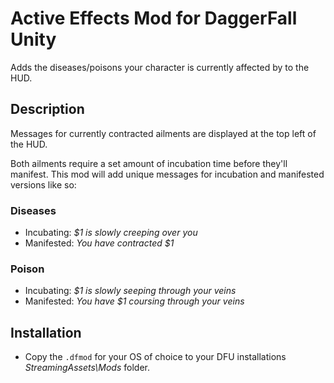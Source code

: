 # Active Effects Mod for DaggerFall Unity

Adds the diseases/poisons your character is currently affected by to the HUD.

## Description

Messages for currently contracted ailments are displayed at the top left of the HUD.

Both ailments require a set amount of incubation time before they'll manifest. This mod will add unique messages for incubation and manifested versions like so:

### Diseases
* Incubating: *$1 is slowly creeping over you*
* Manifested: *You have contracted $1*

### Poison
* Incubating: *$1 is slowly seeping through your veins*
* Manifested: *You have $1 coursing through your veins*

## Installation

* Copy the `.dfmod` for your OS of choice to your DFU installations *StreamingAssets\Mods* folder.